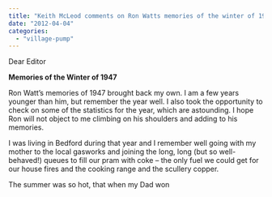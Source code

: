 ```yaml
---
title: "Keith McLeod comments on Ron Watts memories of the winter of 1947"
date: "2012-04-04"
categories: 
  - "village-pump"
---
```


Dear Editor

**Memories of the Winter of 1947**

Ron Watt’s memories of 1947 brought back my own. I am a few years younger than him, but remember the year well. I also took the opportunity to check on some of the statistics for the year, which are astounding. I hope Ron will not object to me climbing on his shoulders and adding to his memories.

I was living in Bedford during that year and I remember well going with my mother to the local gasworks and joining the long, long (but so well-behaved!) queues to fill our pram with coke – the only fuel we could get for our house fires and the cooking range and the scullery copper.

The summer was so hot, that when my Dad won
